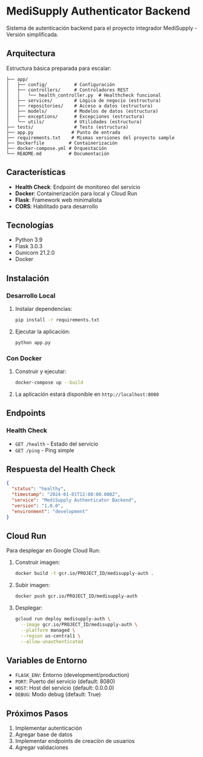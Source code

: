 # MediSupply Authenticator Backend

Sistema de autenticación backend para el proyecto integrador MediSupply - Versión simplificada.

## Arquitectura

Estructura básica preparada para escalar:

```
├── app/
│   ├── config/          # Configuración
│   ├── controllers/     # Controladores REST
│   │   └── health_controller.py  # Healthcheck funcional
│   ├── services/        # Lógica de negocio (estructura)
│   ├── repositories/    # Acceso a datos (estructura)
│   ├── models/          # Modelos de datos (estructura)
│   ├── exceptions/      # Excepciones (estructura)
│   └── utils/           # Utilidades (estructura)
├── tests/               # Tests (estructura)
├── app.py              # Punto de entrada
├── requirements.txt    # Mismas versiones del proyecto sample
├── Dockerfile         # Containerización
├── docker-compose.yml # Orquestación
└── README.md          # Documentación
```

## Características

- **Health Check**: Endpoint de monitoreo del servicio
- **Docker**: Containerización para local y Cloud Run
- **Flask**: Framework web minimalista
- **CORS**: Habilitado para desarrollo

## Tecnologías

- Python 3.9
- Flask 3.0.3
- Gunicorn 21.2.0
- Docker

## Instalación

### Desarrollo Local

1. Instalar dependencias:
   ```bash
   pip install -r requirements.txt
   ```

2. Ejecutar la aplicación:
   ```bash
   python app.py
   ```

### Con Docker

1. Construir y ejecutar:
   ```bash
   docker-compose up --build
   ```

2. La aplicación estará disponible en `http://localhost:8080`

## Endpoints

### Health Check
- `GET /health` - Estado del servicio
- `GET /ping` - Ping simple

## Respuesta del Health Check

```json
{
  "status": "healthy",
  "timestamp": "2024-01-01T12:00:00.000Z",
  "service": "MediSupply Authenticator Backend",
  "version": "1.0.0",
  "environment": "development"
}
```

## Cloud Run

Para desplegar en Google Cloud Run:

1. Construir imagen:
   ```bash
   docker build -t gcr.io/PROJECT_ID/medisupply-auth .
   ```

2. Subir imagen:
   ```bash
   docker push gcr.io/PROJECT_ID/medisupply-auth
   ```

3. Desplegar:
   ```bash
   gcloud run deploy medisupply-auth \
     --image gcr.io/PROJECT_ID/medisupply-auth \
     --platform managed \
     --region us-central1 \
     --allow-unauthenticated
   ```

## Variables de Entorno

- `FLASK_ENV`: Entorno (development/production)
- `PORT`: Puerto del servicio (default: 8080)
- `HOST`: Host del servicio (default: 0.0.0.0)
- `DEBUG`: Modo debug (default: True)

## Próximos Pasos

1. Implementar autenticación 
2. Agregar base de datos
3. Implementar endpoints de creaciòn de usuarios
4. Agregar validaciones
